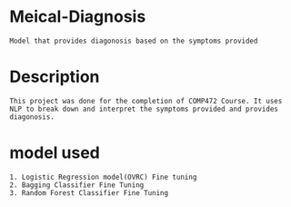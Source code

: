 # Meical-Diagnosis

    Model that provides diagonosis based on the symptoms provided
    
# Description

    This project was done for the completion of COMP472 Course. It uses NLP to break down and interpret the symptoms provided and provides diagonosis.
    
 # model used
 
    1. Logistic Regression model(OVRC) Fine tuning
    2. Bagging Classifier Fine Tuning
    3. Random Forest Classifier Fine Tuning

